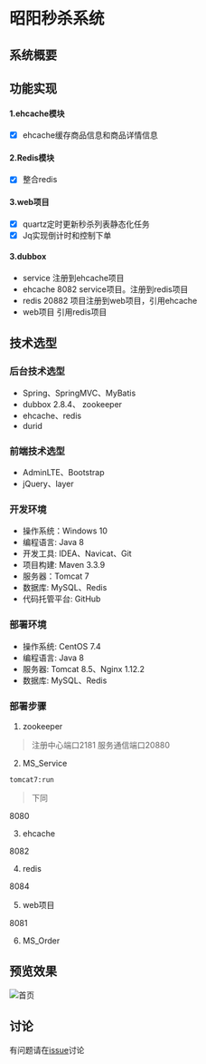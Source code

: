 # 昭阳秒杀系统

## 系统概要

## 功能实现

#### 1.ehcache模块
- [x] ehcache缓存商品信息和商品详情信息
#### 2.Redis模块
- [x] 整合redis
#### 3.web项目
- [x] quartz定时更新秒杀列表静态化任务
- [x] Jq实现倒计时和控制下单

#### 3.dubbox
* service   注册到ehcache项目
* ehcache  8082     service项目。注册到redis项目
* redis  20882 项目注册到web项目，引用ehcache
* web项目 引用redis项目

## 技术选型
### 后台技术选型
* Spring、SpringMVC、MyBatis
* dubbox 2.8.4、 zookeeper
* ehcache、redis
* durid

### 前端技术选型
* AdminLTE、Bootstrap
* jQuery、layer

### 开发环境
* 操作系统：Windows 10
* 编程语言: Java 8
* 开发工具: IDEA、Navicat、Git
* 项目构建: Maven 3.3.9
* 服务器：Tomcat 7
* 数据库: MySQL、Redis
* 代码托管平台: GitHub

### 部署环境
* 操作系统: CentOS 7.4
* 编程语言: Java 8
* 服务器: Tomcat 8.5、Nginx 1.12.2
* 数据库: MySQL、Redis

### 部署步骤
1. zookeeper
> 注册中心端口2181 服务通信端口20880  



2. MS_Service
```
tomcat7:run
```
> 下同

 8080

3. ehcache

 8082


4. redis

  8084

5. web项目

8081

6. MS_Order

## 预览效果
![首页]()


## 讨论
有问题请在[issue]()讨论
